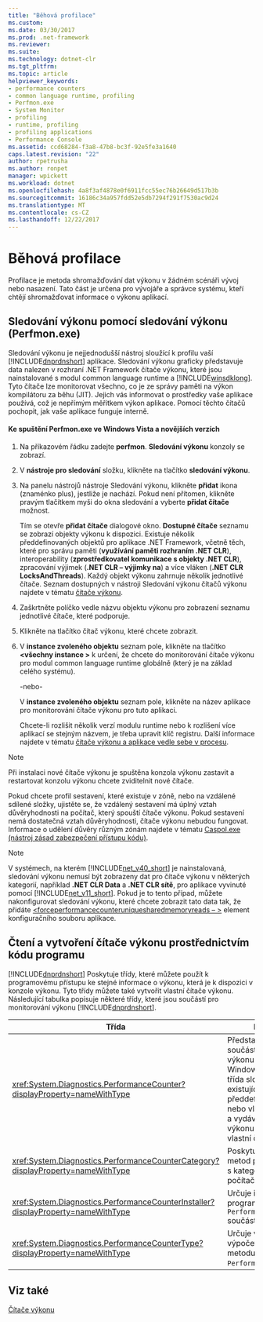 ```yaml
---
title: "Běhová profilace"
ms.custom: 
ms.date: 03/30/2017
ms.prod: .net-framework
ms.reviewer: 
ms.suite: 
ms.technology: dotnet-clr
ms.tgt_pltfrm: 
ms.topic: article
helpviewer_keywords:
- performance counters
- common language runtime, profiling
- Perfmon.exe
- System Monitor
- profiling
- runtime, profiling
- profiling applications
- Performance Console
ms.assetid: ccd68284-f3a8-47b8-bc3f-92e5fe3a1640
caps.latest.revision: "22"
author: rpetrusha
ms.author: ronpet
manager: wpickett
ms.workload: dotnet
ms.openlocfilehash: 4a8f3af4878e0f6911fcc55ec76b26649d517b3b
ms.sourcegitcommit: 16186c34a957fdd52e5db7294f291f7530ac9d24
ms.translationtype: MT
ms.contentlocale: cs-CZ
ms.lasthandoff: 12/22/2017
---
```

# <a name="runtime-profiling"></a>Běhová profilace
Profilace je metoda shromažďování dat výkonu v žádném scénáři vývoj nebo nasazení. Tato část je určena pro vývojáře a správce systému, kteří chtějí shromažďovat informace o výkonu aplikací.  
  
## <a name="tracking-performance-using-the-performance-monitor-perfmonexe"></a>Sledování výkonu pomocí sledování výkonu (Perfmon.exe)  
 Sledování výkonu je nejjednodušší nástroj sloužící k profilu vaší [!INCLUDE[dnprdnshort](../../../includes/dnprdnshort-md.md)] aplikace. Sledování výkonu graficky představuje data nalezen v rozhraní .NET Framework čítače výkonu, které jsou nainstalované s modul common language runtime a [!INCLUDE[winsdklong](../../../includes/winsdklong-md.md)]. Tyto čítače lze monitorovat všechno, co je ze správy paměti na výkon kompilátoru za běhu (JIT). Jejich vás informovat o prostředky vaše aplikace používá, což je nepřímým měřítkem výkon aplikace. Pomocí těchto čítačů pochopit, jak vaše aplikace funguje interně.  
  
#### <a name="to-run-perfmonexe-on-windows-vista-and-later-versions"></a>Ke spuštění Perfmon.exe ve Windows Vista a novějších verzích  
  
1.  Na příkazovém řádku zadejte **perfmon**. **Sledování výkonu** konzoly se zobrazí.  
  
2.  V **nástroje pro sledování** složku, klikněte na tlačítko **sledování výkonu**.  
  
3.  Na panelu nástrojů nástroje Sledování výkonu, klikněte **přidat** ikona (znaménko plus), jestliže je nachází. Pokud není přítomen, klikněte pravým tlačítkem myši do okna sledování a vyberte **přidat čítače** možnost.  
  
     Tím se otevře **přidat čítače** dialogové okno. **Dostupné čítače** seznamu se zobrazí objekty výkonu k dispozici. Existuje několik předdefinovaných objektů pro aplikace .NET Framework, včetně těch, které pro správu paměti (**využívání paměti rozhraním .NET CLR**), interoperability (**zprostředkovatel komunikace s objekty .NET CLR**), zpracování výjimek (**.NET CLR – výjimky na**) a více vláken (**.NET CLR LocksAndThreads**). Každý objekt výkonu zahrnuje několik jednotlivé čítače. Seznam dostupných v nástroji Sledování výkonu čítačů výkonu najdete v tématu [čítače výkonu](../../../docs/framework/debug-trace-profile/performance-counters.md).  
  
4.  Zaškrtněte políčko vedle názvu objektu výkonu pro zobrazení seznamu jednotlivé čítače, které podporuje.  
  
5.  Klikněte na tlačítko čítač výkonu, které chcete zobrazit.  
  
6.  V **instance zvoleného objektu** seznam pole, klikněte na tlačítko  **\<všechny instance >** k určení, že chcete do monitorování čítače výkonu pro modul common language runtime globálně (který je na základ celého systému).  
  
     -nebo-  
  
     V **instance zvoleného objektu** seznam pole, klikněte na název aplikace pro monitorování čítače výkonu pro tuto aplikaci.  
  
     Chcete-li rozlišit několik verzí modulu runtime nebo k rozlišení více aplikací se stejným názvem, je třeba upravit klíč registru. Další informace najdete v tématu [čítače výkonu a aplikace vedle sebe v procesu](../../../docs/framework/debug-trace-profile/performance-counters-and-in-process-side-by-side-applications.md).  
  
> [!NOTE]
>  Při instalaci nové čítače výkonu je spuštěna konzola výkonu zastavit a restartovat konzolu výkonu chcete zviditelnit nové čítače.  
  
 Pokud chcete profil sestavení, které existuje v zóně, nebo na vzdálené sdílené složky, ujistěte se, že vzdálený sestavení má úplný vztah důvěryhodnosti na počítač, který spouští čítače výkonu. Pokud sestavení nemá dostatečná vztah důvěryhodnosti, čítače výkonu nebudou fungovat. Informace o udělení důvěry různým zónám najdete v tématu [Caspol.exe (nástroj zásad zabezpečení přístupu kódu)](../../../docs/framework/tools/caspol-exe-code-access-security-policy-tool.md).  
  
> [!NOTE]
>  V systémech, na kterém [!INCLUDE[net_v40_short](../../../includes/net-v40-short-md.md)] je nainstalovaná, sledování výkonu nemusí být zobrazeny dat pro čítače výkonu v některých kategorií, například **.NET CLR Data** a **.NET CLR sítě**, pro aplikace vyvinuté pomocí [!INCLUDE[net_v11_short](../../../includes/net-v11-short-md.md)]. Pokud je to tento případ, můžete nakonfigurovat sledování výkonu, které chcete zobrazit tato data tak, že přidáte [ \<forceperformancecounteruniquesharedmemoryreads – >](../../../docs/framework/configure-apps/file-schema/runtime/forceperformancecounteruniquesharedmemoryreads-element.md) element konfiguračního souboru aplikace.  
  
## <a name="reading-and-creating-performance-counters-programmatically"></a>Čtení a vytvoření čítače výkonu prostřednictvím kódu programu  
 [!INCLUDE[dnprdnshort](../../../includes/dnprdnshort-md.md)] Poskytuje třídy, které můžete použít k programovému přístupu ke stejné informace o výkonu, která je k dispozici v konzole výkonu. Tyto třídy můžete také vytvořit vlastní čítače výkonu. Následující tabulka popisuje některé třídy, které jsou součástí pro monitorování výkonu [!INCLUDE[dnprdnshort](../../../includes/dnprdnshort-md.md)].  
  
|Třída|Popis|  
|-----------|-----------------|  
|<xref:System.Diagnostics.PerformanceCounter?displayProperty=nameWithType>|Představuje součást čítače výkonu systému Windows NT. Tato třída slouží ke čtení existující předdefinované nebo vlastní čítače a vydávání dat výkonu (zápis) pro vlastní čítače.|  
|<xref:System.Diagnostics.PerformanceCounterCategory?displayProperty=nameWithType>|Poskytuje několik metod pro interakci s kategorií čítačů v počítači a čítače.|  
|<xref:System.Diagnostics.PerformanceCounterInstaller?displayProperty=nameWithType>|Určuje instalační program pro `PerformanceCounter` součásti.|  
|<xref:System.Diagnostics.PerformanceCounterType?displayProperty=nameWithType>|Určuje vzorce pro výpočet `NextValue` metodu `PerformanceCounter`.|  
  
## <a name="see-also"></a>Viz také  
 [Čítače výkonu](../../../docs/framework/debug-trace-profile/performance-counters.md)
